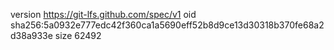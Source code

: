 version https://git-lfs.github.com/spec/v1
oid sha256:5a0932e777edc42f360ca1a5690eff52b8d9ce13d30318b370fe68a2d38a933e
size 62492
